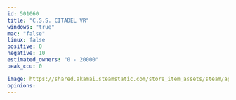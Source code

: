 ```yaml
---
id: 501060
title: "C.S.S. CITADEL VR"
windows: "true"
mac: "false"
linux: false
positive: 0
negative: 10
estimated_owners: "0 - 20000"
peak_ccu: 0

image: https://shared.akamai.steamstatic.com/store_item_assets/steam/apps/501060/header.jpg?t=1469729350
opinions:
---
```


